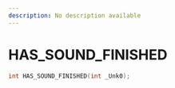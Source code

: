```yaml
---
description: No description available 
---
```


# HAS_SOUND_FINISHED

```cpp
int HAS_SOUND_FINISHED(int _Unk0);
```